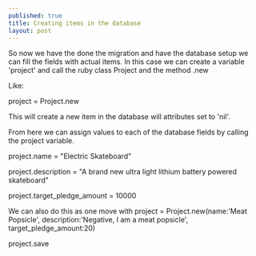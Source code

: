 ```yaml
---
published: true
title: Creating items in the database
layout: post
---
```

So now we have the done the migration and have the database setup we can fill the fields with actual items. 
In this case we can create a variable 'project' and  call the ruby class Project and the method .new

Like:

project = Project.new

This will create a new item in the database will attributes set to 'nil'.

From here we can assign values to each of the database fields by calling the project variable. 

project.name = "Electric Skateboard"

project.description = "A brand new ultra light lithium battery powered skateboard"

project.target_pledge_amount = 10000


We can also do this as one move with project = Project.new(name:'Meat Popsicle', description:'Negative, I am a meat popsicle', target_pledge_amount:20)

project.save